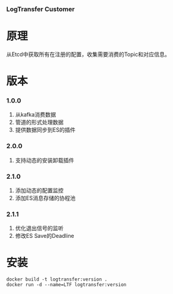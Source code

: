 ### LogTransfer Customer

# 原理
从Etcd中获取所有在注册的配置，收集需要消费的Topic和对应信息。

# 版本
### 1.0.0
1. 从kafka消费数据
2. 管道的形式处理数据
3. 提供数据同步到ES的插件

### 2.0.0
1. 支持动态的安装卸载插件

### 2.1.0
1. 添加动态的配置监控
2. 添加ES消息存储的协程池

### 2.1.1
1. 优化退出信号的监听
2. 修改ES Save的Deadline

# 安装
```
docker build -t logtransfer:version .  
docker run -d --name=LTF logtransfer:version
```
